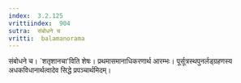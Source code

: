 ```yaml
---
index:  3.2.125
vrittiindex:  904
sutra:  संबोधने च
vritti:  balamanorama 
---
```


संबोधने च। `शतृशानचा'विति शेषः। प्रथमासमानाधिकरणार्थ आरम्भः। पूर्सूत्रस्थपुनर्लड्ग्रहणस्य अधकविधानार्थत्वादेव सिद्धे प्रपञ्चार्थमिदम्। 

